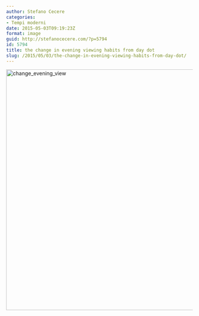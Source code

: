 ```yaml
---
author: Stefano Cecere
categories:
- Tempi moderni
date: 2015-05-03T09:19:23Z
format: image
guid: http://stefanocecere.com/?p=5794
id: 5794
title: the change in evening viewing habits from day dot
slug: /2015/05/03/the-change-in-evening-viewing-habits-from-day-dot/
---
```


<img src="http://stefanocecere.com/wp-content/uploads/sites/3/2015/05/change_evening_view.jpg" alt="change_evening_view" width="915" height="651" class="alignnone size-full wp-image-5795" srcset="http://stefanocecere.com/wp-content/uploads/sites/3/2015/05/change_evening_view.jpg 915w, http://stefanocecere.com/wp-content/uploads/sites/3/2015/05/change_evening_view-300x213.jpg 300w" sizes="(max-width: 915px) 100vw, 915px" />